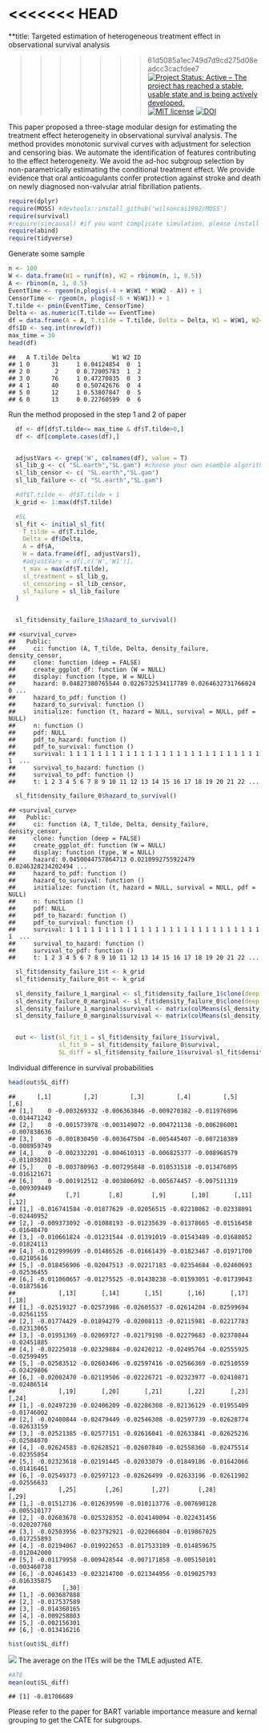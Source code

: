 <<<<<<< HEAD
=======

**title: Targeted estimation of heterogeneous treatment effect in observational survival
  analysis

>>>>>>> 61d5085a1ec749d7d9cd275d08eadcc3cacfdee7
[![Project Status: Active – The project has reached a stable, usable
state and is being actively
developed.](http://www.repostatus.org/badges/latest/active.svg)](http://www.repostatus.org/#active)
[![MIT
license](http://img.shields.io/badge/license-MIT-brightgreen.svg)](http://opensource.org/licenses/MIT)
[![DOI](https://zenodo.org/badge/DOI/10.1016/j.jbi.2020.103474.svg)](https://doi.org/10.1016/j.jbi.2020.103474)

This paper proposed a three-stage modular design for estimating the
treatment effect heterogeneity in observational survival analysis. The
method provides monotonic survival curves with adjustment for selection
and censoring bias. We automate the identification of features
contributing to the effect heterogeneity. We avoid the ad-hoc subgroup
selection by non-parametrically estimating the conditional treatment
effect. We provide evidence that oral anticoagulants confer protection
against stroke and death on newly diagnosed non-valvular atrial
fibrillation patients.

``` r
require(dplyr)
require(MOSS) #devtools::install_github('wilsoncai1992/MOSS')
require(survival)
#require(simcausal) #if you want complicate simulation, please install from local directory install.packages("~/simcausal_0.5.5.tar", repos = NULL)
require(abind)
require(tidyverse)
```

Generate some sample

``` r
n <- 100
W <- data.frame(W1 = runif(n), W2 = rbinom(n, 1, 0.5))
A <- rbinom(n, 1, 0.5)
EventTime <- rgeom(n,plogis(-4 + W$W1 * W$W2 - A)) + 1
CensorTime <- rgeom(n, plogis(-6 + W$W1)) + 1
T.tilde <- pmin(EventTime, CensorTime)
Delta <- as.numeric(T.tilde == EventTime)
df = data.frame(A = A, T.tilde = T.tilde, Delta = Delta, W1 = W$W1, W2=W$W2)
df$ID <- seq.int(nrow(df))
max_time = 30
head(df)
```

    ##   A T.tilde Delta         W1 W2 ID
    ## 1 0      31     1 0.04124854  0  1
    ## 2 0       2     0 0.72005783  1  2
    ## 3 0      76     1 0.47270835  0  3
    ## 4 1      40     0 0.50742676  0  4
    ## 5 0      12     1 0.53807847  0  5
    ## 6 0      13     0 0.22760599  0  6

Run the method proposed in the step 1 and 2 of paper

``` r
  df <- df[df$T.tilde<= max_time & df$T.tilde>0,]
  df <- df[complete.cases(df),]


  adjustVars <- grep('W', colnames(df), value = T)
  sl_lib_g <- c( "SL.earth","SL.gam") #choose your own esemble algorithm here 
  sl_lib_censor <- c( "SL.earth","SL.gam")
  sl_lib_failure <- c( "SL.earth","SL.gam")

  #df$T.tilde <- df$T.tilde + 1
  k_grid <- 1:max(df$T.tilde)

  #SL
  sl_fit <- initial_sl_fit(
    T_tilde = df$T.tilde,
    Delta = df$Delta,
    A = df$A,
    W = data.frame(df[, adjustVars]),
    #adjustVars = df[,c('W','W1')],
    t_max = max(df$T.tilde),
    sl_treatment = sl_lib_g,
    sl_censoring = sl_lib_censor,
    sl_failure = sl_lib_failure
  )


  sl_fit$density_failure_1$hazard_to_survival()
```

    ## <survival_curve>
    ##   Public:
    ##     ci: function (A, T_tilde, Delta, density_failure, density_censor, 
    ##     clone: function (deep = FALSE) 
    ##     create_ggplot_df: function (W = NULL) 
    ##     display: function (type, W = NULL) 
    ##     hazard: 0.04827380765544 0.0226732534117789 0.0264632731766024 0 ...
    ##     hazard_to_pdf: function () 
    ##     hazard_to_survival: function () 
    ##     initialize: function (t, hazard = NULL, survival = NULL, pdf = NULL) 
    ##     n: function () 
    ##     pdf: NULL
    ##     pdf_to_hazard: function () 
    ##     pdf_to_survival: function () 
    ##     survival: 1 1 1 1 1 1 1 1 1 1 1 1 1 1 1 1 1 1 1 1 1 1 1 1 1 1 1 1  ...
    ##     survival_to_hazard: function () 
    ##     survival_to_pdf: function () 
    ##     t: 1 2 3 4 5 6 7 8 9 10 11 12 13 14 15 16 17 18 19 20 21 22 ...

``` r
  sl_fit$density_failure_0$hazard_to_survival()
```

    ## <survival_curve>
    ##   Public:
    ##     ci: function (A, T_tilde, Delta, density_failure, density_censor, 
    ##     clone: function (deep = FALSE) 
    ##     create_ggplot_df: function (W = NULL) 
    ##     display: function (type, W = NULL) 
    ##     hazard: 0.0450044757864713 0.0210992755922479 0.0246328234202494 ...
    ##     hazard_to_pdf: function () 
    ##     hazard_to_survival: function () 
    ##     initialize: function (t, hazard = NULL, survival = NULL, pdf = NULL) 
    ##     n: function () 
    ##     pdf: NULL
    ##     pdf_to_hazard: function () 
    ##     pdf_to_survival: function () 
    ##     survival: 1 1 1 1 1 1 1 1 1 1 1 1 1 1 1 1 1 1 1 1 1 1 1 1 1 1 1 1  ...
    ##     survival_to_hazard: function () 
    ##     survival_to_pdf: function () 
    ##     t: 1 2 3 4 5 6 7 8 9 10 11 12 13 14 15 16 17 18 19 20 21 22 ...

``` r
  sl_fit$density_failure_1$t <- k_grid
  sl_fit$density_failure_0$t <- k_grid

  sl_density_failure_1_marginal <- sl_fit$density_failure_1$clone(deep = TRUE)
  sl_density_failure_0_marginal <- sl_fit$density_failure_0$clone(deep = TRUE)
  sl_density_failure_1_marginal$survival <- matrix(colMeans(sl_density_failure_1_marginal$survival), nrow = 1)
  sl_density_failure_0_marginal$survival <- matrix(colMeans(sl_density_failure_0_marginal$survival), nrow = 1)


  out <- list(sl_fit_1 = sl_fit$density_failure_1$survival,
              sl_fit_0 = sl_fit$density_failure_0$survival,
              SL_diff = sl_fit$density_failure_1$survival-sl_fit$density_failure_0$survival)
```

Individual difference in survival probabilities

``` r
head(out$SL_diff)
```

    ##      [,1]         [,2]         [,3]         [,4]         [,5]         [,6]
    ## [1,]    0 -0.003269332 -0.006363846 -0.009270382 -0.011976896 -0.014471242
    ## [2,]    0 -0.001573978 -0.003149072 -0.004721138 -0.006286001 -0.007838636
    ## [3,]    0 -0.001830450 -0.003647504 -0.005445407 -0.007218389 -0.008959749
    ## [4,]    0 -0.002332201 -0.004610313 -0.006825377 -0.008968579 -0.011030201
    ## [5,]    0 -0.003780963 -0.007295848 -0.010531518 -0.013476895 -0.016121671
    ## [6,]    0 -0.001912512 -0.003806092 -0.005674457 -0.007511319 -0.009309449
    ##              [,7]        [,8]        [,9]       [,10]       [,11]       [,12]
    ## [1,] -0.016741584 -0.01877629 -0.02056515 -0.02210062 -0.02338091 -0.02440952
    ## [2,] -0.009373092 -0.01088193 -0.01235639 -0.01378665 -0.01516458 -0.01648470
    ## [3,] -0.010661824 -0.01231544 -0.01391019 -0.01543489 -0.01688052 -0.01824113
    ## [4,] -0.012999699 -0.01486526 -0.01661439 -0.01823467 -0.01971700 -0.02105616
    ## [5,] -0.018456906 -0.02047513 -0.02217183 -0.02354684 -0.02460693 -0.02536455
    ## [6,] -0.011060657 -0.01275525 -0.01438238 -0.01593051 -0.01739043 -0.01875616
    ##            [,13]       [,14]       [,15]       [,16]       [,17]       [,18]
    ## [1,] -0.02519327 -0.02573986 -0.02605537 -0.02614204 -0.02599694 -0.02561155
    ## [2,] -0.01774429 -0.01894279 -0.02008113 -0.02115981 -0.02217783 -0.02313065
    ## [3,] -0.01951369 -0.02069727 -0.02179198 -0.02279683 -0.02370844 -0.02451885
    ## [4,] -0.02225018 -0.02329884 -0.02420212 -0.02495764 -0.02555925 -0.02599495
    ## [5,] -0.02583512 -0.02603406 -0.02597416 -0.02566369 -0.02510559 -0.02429806
    ## [6,] -0.02002470 -0.02119506 -0.02226721 -0.02323977 -0.02410871 -0.02486514
    ##            [,19]       [,20]       [,21]       [,22]       [,23]       [,24]
    ## [1,] -0.02497230 -0.02406209 -0.02286308 -0.02136129 -0.01955409 -0.01746002
    ## [2,] -0.02400844 -0.02479449 -0.02546308 -0.02597739 -0.02628774 -0.02633159
    ## [3,] -0.02521385 -0.02577151 -0.02616041 -0.02633841 -0.02625236 -0.02584070
    ## [4,] -0.02624583 -0.02628521 -0.02607840 -0.02558360 -0.02475514 -0.02355054
    ## [5,] -0.02323618 -0.02191445 -0.02033079 -0.01849186 -0.01642066 -0.01416461
    ## [6,] -0.02549373 -0.02597123 -0.02626499 -0.02633196 -0.02611902 -0.02556633
    ##            [,25]        [,26]        [,27]        [,28]        [,29]
    ## [1,] -0.01512736 -0.012639590 -0.010113776 -0.007690128 -0.005510177
    ## [2,] -0.02603678 -0.025328352 -0.024140094 -0.022431456 -0.020207760
    ## [3,] -0.02503956 -0.023792921 -0.022066804 -0.019867025 -0.017255893
    ## [4,] -0.02194067 -0.019922653 -0.017533189 -0.014859675 -0.012042000
    ## [5,] -0.01179958 -0.009428544 -0.007171858 -0.005150101 -0.003460738
    ## [6,] -0.02461433 -0.023214700 -0.021344956 -0.019025793 -0.016335875
    ##             [,30]
    ## [1,] -0.003687888
    ## [2,] -0.017537589
    ## [3,] -0.014360165
    ## [4,] -0.009258803
    ## [5,] -0.002156301
    ## [6,] -0.013416216

``` r
hist(out$SL_diff)
```

![](README_files/figure-markdown_github/unnamed-chunk-4-1.png) The
average on the ITEs will be the TMLE adjusted ATE.

``` r
#ATE
mean(out$SL_diff)
```

    ## [1] -0.01706689

Please refer to the paper for BART variable importance measure and
kernal grouping to get the CATE for subgroups.
